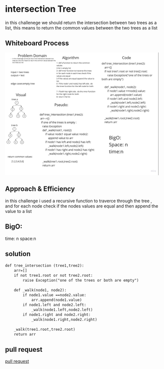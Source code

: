 # intersection Tree 
in this challenege we should return the intersection between two trees as a list, this means to return the common values between the two trees as a list



## Whiteboard Process
![whiteboard](../data_structures_and_algorithms/assessts/tree_intersection.jpg)



## Approach & Efficiency
in this challenge i used a recursive function to traverce through the tree , and for each node check if the nodes values are equal and then append the value to a list
## BigO: 
time: n
space:n

## solution
```
def tree_intersection (tree1,tree2):
    arr=[]
    if not tree1.root or not tree2.root:
        raise Exception("one of the trees or both are empty")
    
    def _walk(node1, node2):
        if node1.value ==node2.value:
            arr.append(node1.value)
        if node1.left and node2.left:
            _walk(node1.left,node2.left)
        if node1.right and node2.right:
            _walk(node1.right,node2.right)
    
    _walk(tree1.root,tree2.root)
    return arr
```

## pull request
[pull request](https://github.com/SalimHass/data-structures-and-algorithms/pull/27)

